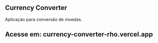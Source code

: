 ## Currency Converter

Aplicação para conversão de moedas.

## Acesse em: currency-converter-rho.vercel.app